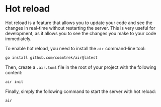 # Hot reload

Hot reload is a feature that allows you to update your code and
see the changes in real-time without restarting the server.
This is very useful for development,
as it allows you to see the changes you make to your code immediately.

To enable hot reload, you need to install the `air` command-line tool:

```sh
go install github.com/cosmtrek/air@latest
```

Then, create a `.air.toml` file in the root of your project with the following content:

```sh
air init
```

Finally, simply the following command to start the server with hot reload:

```sh
air
```
